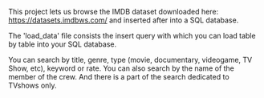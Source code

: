 This project lets us browse the IMDB dataset downloaded here: https://datasets.imdbws.com/ and inserted after into a SQL database.

The 'load_data' file consists the insert query with which you can load table by table into your SQL database.

You can search by title, genre, type (movie, documentary, videogame, TV Show, etc), keyword or rate.
You can also search by the name of the member of the crew.
And there is a part of the search dedicated to TVshows only.


